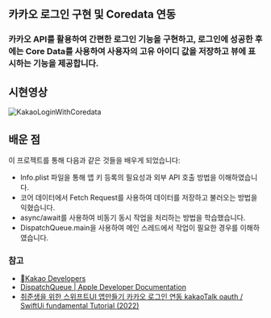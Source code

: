 ## 카카오 로그인 구현 및 Coredata 연동 
### 카카오 API를 활용하여 간편한 로그인 기능을 구현하고, 로그인에 성공한 후에는 Core Data를 사용하여 사용자의 고유 아이디 값을 저장하고 뷰에 표시하는 기능을 제공합니다.

## 시현영상
![KakaoLoginWithCoredata](https://github.com/h-yunwon/KakaoLoginWithCoredata/assets/134713788/38908a8c-ced3-4770-98b9-88239f94d1aa)

## 배운 점
이 프로젝트를 통해 다음과 같은 것들을 배우게 되었습니다:
- Info.plist 파일을 통해 앱 키 등록의 필요성과 외부 API 호출 방법을 이해하였습니다.
- 코어 데이터에서 Fetch Request를 사용하여 데이터를 저장하고 불러오는 방법을 익혔습니다.
- async/await를 사용하여 비동기 동시 작업을 처리하는 방법을 학습했습니다.
- DispatchQueue.main을 사용하여 메인 스레드에서 작업이 필요한 경우를 이해하였습니다.

### 참고 
- [Kakao Developers](https://developers.kakao.com/)   
- [DispatchQueue | Apple Developer Documentation](https://developer.apple.com/documentation/dispatch/dispatchqueue)   
- [취준생을 위한 스위프트UI 앱만들기 카카오 로그인 연동 kakaoTalk oauth / SwiftUi fundamental Tutorial (2022)](https://youtu.be/sADVK2mJ_XE)

